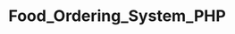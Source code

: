 # Food_Ordering_System_PHP

 <img src="https://github.com/Ankitkumargh/Food_Ordering_System_PHP/blob/main/Home%20--%20Online%20Food%20Ordering%20System.png" alt="">

